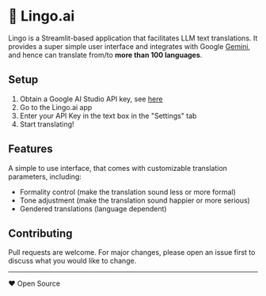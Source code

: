 # 🌉 Lingo.ai

Lingo is a Streamlit-based application that facilitates LLM text translations. It provides a super simple user interface and integrates with Google [Gemini](https://deepmind.google/technologies/gemini/), and hence can translate from/to **more than 100 languages**.

## Setup

1. Obtain a Google AI Studio API key, see [here](https://aistudio.google.com/app/apikey)
2. Go to the Lingo.ai app 
3. Enter your API Key in the text box in the "Settings" tab
4. Start translating!

## Features

A simple to use interface, that comes with customizable translation parameters, including:
* Formality control (make the translation sound less or more formal)
* Tone adjustment (make the translation sound happier or more serious)
* Gendered translations (language dependent)

## Contributing

Pull requests are welcome. For major changes, please open an issue first to discuss what you would like to change.


---
❤️ Open Source